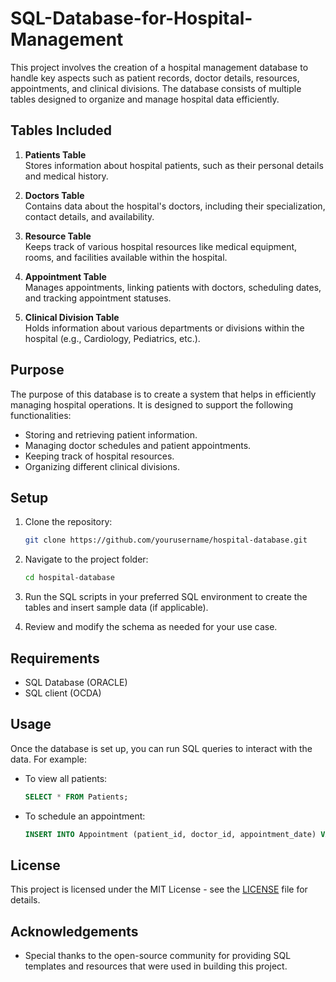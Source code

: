 # SQL-Database-for-Hospital-Management

This project involves the creation of a hospital management database to handle key aspects such as patient records, doctor details, resources, appointments, and clinical divisions. The database consists of multiple tables designed to organize and manage hospital data efficiently.

## Tables Included

1. **Patients Table**  
   Stores information about hospital patients, such as their personal details and medical history.

2. **Doctors Table**  
   Contains data about the hospital's doctors, including their specialization, contact details, and availability.

3. **Resource Table**  
   Keeps track of various hospital resources like medical equipment, rooms, and facilities available within the hospital.

4. **Appointment Table**  
   Manages appointments, linking patients with doctors, scheduling dates, and tracking appointment statuses.

5. **Clinical Division Table**  
   Holds information about various departments or divisions within the hospital (e.g., Cardiology, Pediatrics, etc.).

## Purpose

The purpose of this database is to create a system that helps in efficiently managing hospital operations. It is designed to support the following functionalities:
- Storing and retrieving patient information.
- Managing doctor schedules and patient appointments.
- Keeping track of hospital resources.
- Organizing different clinical divisions.

## Setup

1. Clone the repository:
   ```bash
   git clone https://github.com/yourusername/hospital-database.git
   ```

2. Navigate to the project folder:
   ```bash
   cd hospital-database
   ```

3. Run the SQL scripts in your preferred SQL environment to create the tables and insert sample data (if applicable).

4. Review and modify the schema as needed for your use case.

## Requirements

- SQL Database (ORACLE)
- SQL client (OCDA)

## Usage

Once the database is set up, you can run SQL queries to interact with the data. For example:
- To view all patients:
  ```sql
  SELECT * FROM Patients;
  ```
- To schedule an appointment:
  ```sql
  INSERT INTO Appointment (patient_id, doctor_id, appointment_date) VALUES (1, 3, '2024-12-10');
  ```

## License

This project is licensed under the MIT License - see the [LICENSE](LICENSE) file for details.

## Acknowledgements

- Special thanks to the open-source community for providing SQL templates and resources that were used in building this project.
```
